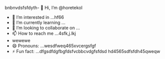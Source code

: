 bnbnvdsfsfdyth- 👋 Hi, I’m @horetekol
- 👀 I’m interested in ...hf66
- 🌱 I’m currently learning ...
- 💞️ I’m looking to collaborate on ...
- 📫 How to reach me ...4sfk,j.lkj
- wewewe
- 😄 Pronouns: ...wesdfweq465xvcergsfgf
- ⚡ Fun fact: ...dfgsdfdgfbgfdsfvcbbcvdgfsfdsd
hd4565sdfsfdh45qweqw
<!---tgrrt26223
horetekol/horetekol is a ✨ special ✨ repositorsdfy becssdasduse its `README.md` (thirtgs file) appears on your GitHub profile.
You can click the Preview link to take a look at your chan543ges.63fhghfgcbnegreqwewq
wer
